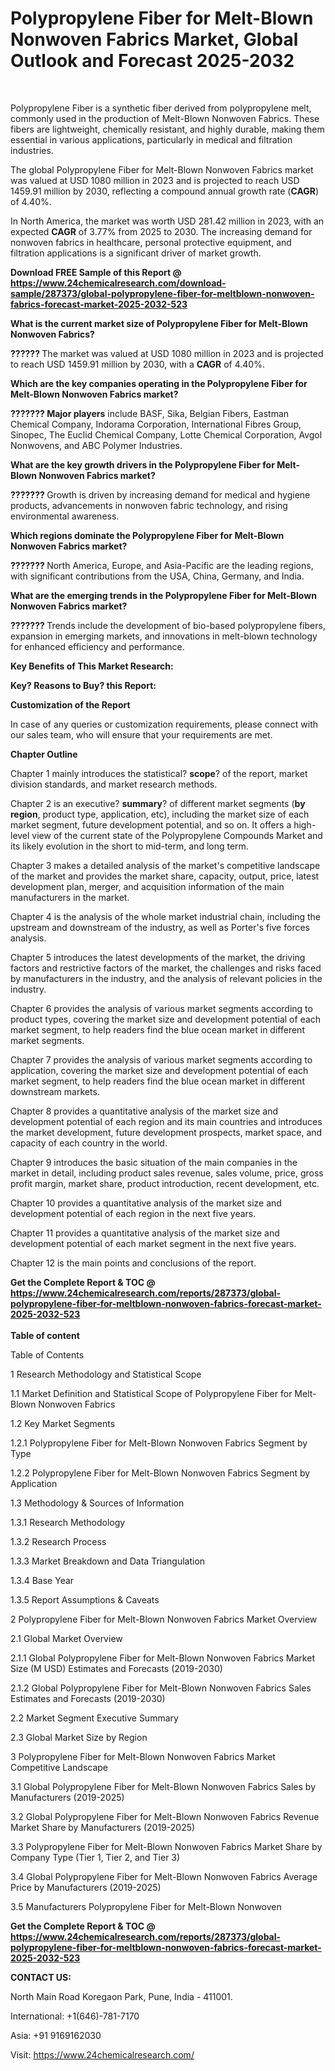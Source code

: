 <h1>Polypropylene Fiber for Melt-Blown Nonwoven Fabrics Market, Global Outlook and Forecast 2025-2032</h1><br/><p><span style="font-size:14px">Polypropylene Fiber is a synthetic fiber derived from polypropylene melt, commonly used in the production of Melt-Blown Nonwoven Fabrics. These fibers are lightweight, chemically resistant, and highly durable, making them essential in various applications, particularly in medical and filtration industries.</span></p><p><span style="font-size:14px">The global Polypropylene Fiber for Melt-Blown Nonwoven Fabrics market was valued at USD 1080 million in 2023 and is projected to reach USD 1459.91 million by 2030, reflecting a compound annual growth rate (<strong>CAGR</strong>) of 4.40%.</span></p><p><span style="font-size:14px">In North America, the market was worth USD 281.42 million in 2023, with an expected <strong>CAGR</strong> of 3.77% from 2025 to 2030. The increasing demand for nonwoven fabrics in healthcare, personal protective equipment, and filtration applications is a significant driver of market growth.</span></p><div><b>Download FREE Sample of this Report @ <a href="https://www.24chemicalresearch.com/download-sample/287373/global-polypropylene-fiber-for-meltblown-nonwoven-fabrics-forecast-market-2025-2032-523">https://www.24chemicalresearch.com/download-sample/287373/global-polypropylene-fiber-for-meltblown-nonwoven-fabrics-forecast-market-2025-2032-523</a></b></div><p><span style="font-size:14px"><strong>What is the current market size of Polypropylene Fiber for Melt-Blown Nonwoven Fabrics?</strong> </span></p><p><span style="font-size:14px"><strong>?????? </strong>The market was valued at USD 1080 million in 2023 and is projected to reach USD 1459.91 million by 2030, with a <strong>CAGR</strong> of 4.40%.</span></p><p><span style="font-size:14px"><strong>Which are the key companies operating in the Polypropylene Fiber for Melt-Blown Nonwoven Fabrics market?</strong> </span></p><p><span style="font-size:14px"><strong>??????? </strong><strong>Major players</strong> include BASF, Sika, Belgian Fibers, Eastman Chemical Company, Indorama Corporation, International Fibres Group, Sinopec, The Euclid Chemical Company, Lotte Chemical Corporation, Avgol Nonwovens, and ABC Polymer Industries.</span></p><p><span style="font-size:14px"><strong>What are the key growth drivers in the Polypropylene Fiber for Melt-Blown Nonwoven Fabrics market?</strong> </span></p><p><span style="font-size:14px"><strong>??????? </strong>Growth is driven by increasing demand for medical and hygiene products, advancements in nonwoven fabric technology, and rising environmental awareness.</span></p><p><span style="font-size:14px"><strong>Which regions dominate the Polypropylene Fiber for Melt-Blown Nonwoven Fabrics market?</strong> </span></p><p><span style="font-size:14px"><strong>??????? </strong>North America, Europe, and Asia-Pacific are the leading regions, with significant contributions from the USA, China, Germany, and India.</span></p><p><span style="font-size:14px"><strong>What are the emerging trends in the Polypropylene Fiber for Melt-Blown Nonwoven Fabrics market?</strong> </span></p><p><span style="font-size:14px"><strong>??????? </strong>Trends include the development of bio-based polypropylene fibers, expansion in emerging markets, and innovations in melt-blown technology for enhanced efficiency and performance.</span></p><p><strong>Key Benefits of This Market Research:</strong></p><p><strong>Key? <strong>Reasons to Buy</strong>? this Report:</strong></p><p><strong>Customization of the Report</strong></p><p>In case of any queries or customization requirements, please connect with our sales team, who will ensure that your requirements are met.</p><p><strong>Chapter Outline</strong></p><p>Chapter 1 mainly introduces the statistical? <strong><strong>scope</strong></strong>? of the report, market division standards, and market research methods.</p><p>Chapter 2 is an executive? <strong><strong>summary</strong></strong>? of different market segments (<strong>by region</strong>, product type, application, etc), including the market size of each market segment, future development potential, and so on. It offers a high-level view of the current state of the Polypropylene Compounds Market and its likely evolution in the short to mid-term, and long term.</p><p>Chapter 3 makes a detailed analysis of the market's competitive landscape of the market and provides the market share, capacity, output, price, latest development plan, merger, and acquisition information of the main manufacturers in the market.</p><p>Chapter 4 is the analysis of the whole market industrial chain, including the upstream and downstream of the industry, as well as Porter's five forces analysis.</p><p>Chapter 5 introduces the latest developments of the market, the driving factors and restrictive factors of the market, the challenges and risks faced by manufacturers in the industry, and the analysis of relevant policies in the industry.</p><p>Chapter 6 provides the analysis of various market segments according to product types, covering the market size and development potential of each market segment, to help readers find the blue ocean market in different market segments.</p><p>Chapter 7 provides the analysis of various market segments according to application, covering the market size and development potential of each market segment, to help readers find the blue ocean market in different downstream markets.</p><p>Chapter 8 provides a quantitative analysis of the market size and development potential of each region and its main countries and introduces the market development, future development prospects, market space, and capacity of each country in the world.</p><p>Chapter 9 introduces the basic situation of the main companies in the market in detail, including product sales revenue, sales volume, price, gross profit margin, market share, product introduction, recent development, etc.</p><p>Chapter 10 provides a quantitative analysis of the market size and development potential of each region in the next five years.</p><p>Chapter 11 provides a quantitative analysis of the market size and development potential of each market segment in the next five years.</p><p>Chapter 12 is the main points and conclusions of the report.</p><div><b>Get the Complete Report & TOC @ <a href="https://www.24chemicalresearch.com/reports/287373/global-polypropylene-fiber-for-meltblown-nonwoven-fabrics-forecast-market-2025-2032-523">https://www.24chemicalresearch.com/reports/287373/global-polypropylene-fiber-for-meltblown-nonwoven-fabrics-forecast-market-2025-2032-523</a></b></div><br><b>Table of content</b><p>Table of Contents<br />
 
 1 Research Methodology and Statistical Scope<br />
 
 1.1 Market Definition and Statistical Scope of Polypropylene Fiber for Melt-Blown Nonwoven Fabrics<br />
 
 1.2 Key Market Segments<br />
 
 1.2.1 Polypropylene Fiber for Melt-Blown Nonwoven Fabrics Segment by Type<br />
 
 1.2.2 Polypropylene Fiber for Melt-Blown Nonwoven Fabrics Segment by Application<br />
 
 1.3 Methodology & Sources of Information<br />
 
 1.3.1 Research Methodology<br />
 
 1.3.2 Research Process<br />
 
 1.3.3 Market Breakdown and Data Triangulation<br />
 
 1.3.4 Base Year<br />
 
 1.3.5 Report Assumptions & Caveats<br />
 
 2 Polypropylene Fiber for Melt-Blown Nonwoven Fabrics Market Overview<br />
 
 2.1 Global Market Overview<br />
 
 2.1.1 Global Polypropylene Fiber for Melt-Blown Nonwoven Fabrics Market Size (M USD) Estimates and Forecasts (2019-2030)<br />
 
 2.1.2 Global Polypropylene Fiber for Melt-Blown Nonwoven Fabrics Sales Estimates and Forecasts (2019-2030)<br />
 
 2.2 Market Segment Executive Summary<br />
 
 2.3 Global Market Size by Region<br />
 
 3 Polypropylene Fiber for Melt-Blown Nonwoven Fabrics Market Competitive Landscape<br />
 
 3.1 Global Polypropylene Fiber for Melt-Blown Nonwoven Fabrics Sales by Manufacturers (2019-2025)<br />
 
 3.2 Global Polypropylene Fiber for Melt-Blown Nonwoven Fabrics Revenue Market Share by Manufacturers (2019-2025)<br />
 
 3.3 Polypropylene Fiber for Melt-Blown Nonwoven Fabrics Market Share by Company Type (Tier 1, Tier 2, and Tier 3)<br />
 
 3.4 Global Polypropylene Fiber for Melt-Blown Nonwoven Fabrics Average Price by Manufacturers (2019-2025)<br />
 
 3.5 Manufacturers Polypropylene Fiber for Melt-Blown Nonwoven <br><div><b>Get the Complete Report & TOC @ <a href="https://www.24chemicalresearch.com/reports/287373/global-polypropylene-fiber-for-meltblown-nonwoven-fabrics-forecast-market-2025-2032-523">https://www.24chemicalresearch.com/reports/287373/global-polypropylene-fiber-for-meltblown-nonwoven-fabrics-forecast-market-2025-2032-523</a></b></div></p>
 
 <b>CONTACT US:</b><br>
 
 North Main Road Koregaon Park, Pune, India - 411001.<br/>
 
 International: +1(646)-781-7170<br/>
 
 Asia: +91 9169162030<br/>
 
 Visit: <a href="https://www.24chemicalresearch.com/">https://www.24chemicalresearch.com/</a>
 
 <br>